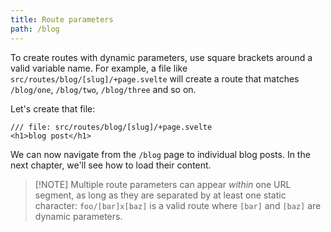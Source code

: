 ```yaml
---
title: Route parameters
path: /blog
---
```


To create routes with dynamic parameters, use square brackets around a valid variable name. For example, a file like `src/routes/blog/[slug]/+page.svelte` will create a route that matches `/blog/one`, `/blog/two`, `/blog/three` and so on.

Let's create that file:

```svelte
/// file: src/routes/blog/[slug]/+page.svelte
<h1>blog post</h1>
```

We can now navigate from the `/blog` page to individual blog posts. In the next chapter, we'll see how to load their content.

> [!NOTE] Multiple route parameters can appear _within_ one URL segment, as long as they are separated by at least one static character: `foo/[bar]x[baz]` is a valid route where `[bar]` and `[baz]` are dynamic parameters.
